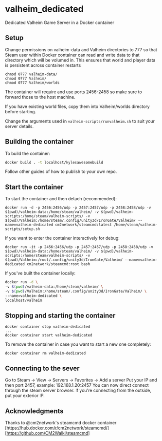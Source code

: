 # valheim_dedicated
Dedicated Valheim Game Server in a Docker container

## Setup
Change permissions on valheim-data and Valheim directories to 777 so that Steam user within Docker container can read and write data to that directory which will be volumed in.
This ensures that world and player data is persistent across container restarts
```
chmod 0777 valheim-data/
chmod 0777 Valheim/
chmod 0777 Valheim/worlds
```
The container will require and use ports 2456-2458 so make sure to forward those to the host machine.

If you have existing world files, copy them into Valheim/worlds directory before starting.

Change the arguments used in `valheim-scripts/runvalheim.sh` to suit your server details.

## Building the container
To build the container:
```bash
docker build . -t localhost/kylesawesomebuild
```
Follow other guides of how to publish to your own repo.

## Start the container
To start the container and then detach (recommended):
```
docker run -d -p 2456:2456/udp -p 2457:2457/udp -p 2458:2458/udp -v $(pwd)/valheim-data:/home/steam/valheim/ -v $(pwd)/valheim-scripts:/home/steam/valheim-scripts/ -v $(pwd)/Valheim:/home/steam/.config/unity3d/IronGate/Valheim/ --name=valheim-dedicated cm2network/steamcmd:latest /home/steam/valheim-scripts/setup.sh
```
If you want to enter the container interactively for debug:
```
docker run -it -p 2456:2456/udp -p 2457:2457/udp -p 2458:2458/udp -v $(pwd)/valheim-data:/home/steam/valheim/ -v $(pwd)/valheim-scripts:/home/steam/valheim-scripts/ -v $(pwd)/Valheim:/root/.config/unity3d/IronGate/Valheim/ --name=valheim-dedicated cm2network/steamcmd:root bash
```
If you've built the container locally:
```bash
docker run -d \
-v $(pwd)/valheim-data:/home/steam/valheim/ \
-v $(pwd)/Valheim:/home/steam/.config/unity3d/IronGate/Valheim/ \
--name=valheim-dedicated \
localhost/valheim
```

## Stopping and starting the container
```
docker container stop valheim-dedicated
...
docker container start valheim-dedicated
```
To remove the container in case you want to start a new one completely:
```
docker container rm valheim-dedicated
```

## Connecting to the sever
Go to Steam -> View -> Servers -> Favorites -> Add a server
Put your IP and then port 2457, example: 192.168.1.20:2457
You can now direct connect through the steam server browser. If you're connecting from the outside, put your exterior IP.

## Acknowledgments
Thanks to @cm2network's steamcmd docker container
[https://hub.docker.com/r/cm2network/steamcmd/]
[https://github.com/CM2Walki/steamcmd]

